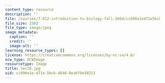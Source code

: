 ```yaml
---
content_type: resource
description: ''
file: /courses/7-012-introduction-to-biology-fall-2004/cc096e1ed71e5bcbd6460ea6f0e50213_lec16.jpg
file_size: 2362
file_type: image/jpeg
image_metadata:
  caption: ''
  credit: ''
  image-alt: ''
learning_resource_types: []
license: https://creativecommons.org/licenses/by-nc-sa/4.0/
ocw_type: OCWImage
resourcetype: Image
title: lec16.jpg
uid: cc096e1e-d71e-5bcb-d646-0ea6f0e50213
---
```

